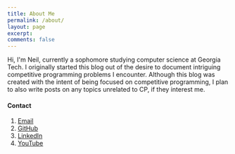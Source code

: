 ```yaml
---
title: About Me
permalink: /about/
layout: page
excerpt: 
comments: false
---
```


Hi, I'm Neil, currently a sophomore studying computer science at Georgia Tech.
I originally started this blog out of the desire to document intriguing competitive programming problems I encounter.
Although this blog was created with the intent of being focused on competitive programming, I plan to also write posts on any topics unrelated to CP, if they interest me.

#### Contact

1. [Email](mailto:neilmehra@outlook.com)
2. [GitHub](https://github.com/AsianKoala/)
3. [LinkedIn](https://www.linkedin.com/in/nemehra/)
4. [YouTube](https://www.youtube.com/@neilmehra_)

